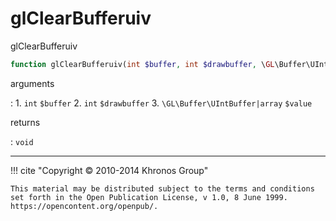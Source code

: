 # glClearBufferuiv
glClearBufferuiv

```php
function glClearBufferuiv(int $buffer, int $drawbuffer, \GL\Buffer\UIntBuffer|array $value) : void
```

arguments

:    1. `int` `$buffer` 
    2. `int` `$drawbuffer` 
    3. `\GL\Buffer\UIntBuffer|array` `$value` 

returns

:    `void` 

---
     

!!! cite "Copyright © 2010-2014 Khronos Group"

    This material may be distributed subject to the terms and conditions set forth in the Open Publication License, v 1.0, 8 June 1999. https://opencontent.org/openpub/.